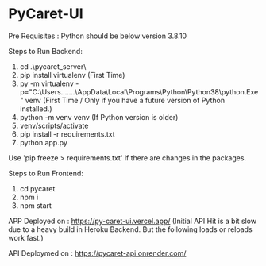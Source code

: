 # PyCaret-UI

Pre Requisites : Python should be below version 3.8.10

Steps to Run Backend:

1. cd .\pycaret_server\
2. pip install virtualenv (First Time)
3. py -m virtualenv -p="C:\Users\.......\AppData\Local\Programs\Python\Python38\python.Exe" venv (First Time / Only if you have a future version of Python installed.)
4. python -m venv venv (If Python version is older)
5. venv/scripts/activate
6. pip install -r requirements.txt
7. python app.py

Use 'pip freeze > requirements.txt' if there are changes in the packages.

Steps to Run Frontend:

1. cd pycaret
2. npm i
3. npm start

APP Deployed on : https://py-caret-ui.vercel.app/ (Initial API Hit is a bit slow due to a heavy build in Heroku Backend. But the following loads or reloads work fast.)

API Deploymed on : https://pycaret-api.onrender.com/
